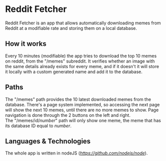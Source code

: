 # Reddit Fetcher  
Reddit Fetcher is an app that allows automatically downloading memes from Reddit at a modifiable rate and storing them on a local database.  
## How it works  
Every 10 minutes (modifiable) the app tries to download the top 10 memes on reddit, from the "/memes" subreddit. It verifies whether an image with the same details already exists for every meme, and if it doesn't it will store it locally with a custom generated name and add it to the database.  
## Paths  
The "/memes" path provides the 10 latest downloaded memes from the database. There's a page system implemented, so accessing the next page will show the next 10 memes, until there are no more memes to show. Page navigation is done through the 2 buttons on the left and right.  
The "/memes/id/*number*" path will only show one meme, the meme that has its database ID equal to *number*.  
## Languages & Technologies  
The whole app is written in nodeJS (*https://github.com/nodejs/node*).
